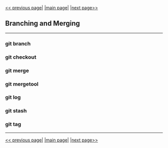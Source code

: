 [<< previous page|](./03_basic_snapshooting.md) [|main page|](./../README.md) [|next page>>](./05_sharing_and_updating_projects.md)

## Branching and Merging

---

### git branch
### git checkout
### git merge
### git mergetool
### git log
### git stash
### git tag

---

[<< previous page|](./03_basic_snapshooting.md) [|main page|](./../README.md) [|next page>>](./05_sharing_and_updating_projects.md)
